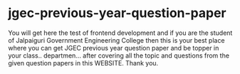# jgec-previous-year-question-paper
You will get here the test of frontend development and if you are the student of Jalpaiguri Government Engineering College then this is your best place where you can get JGEC previous year question paper and be topper in your class.. departmen... after covering all the topic and questions from the given question papers in this WEBSITE. Thank you.
